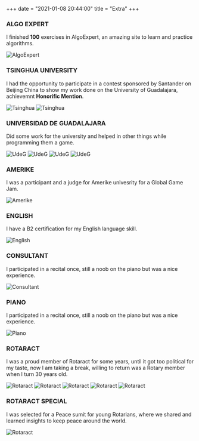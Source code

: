 +++
date = "2021-01-08 20:44:00"
title = "Extra"
+++

### **ALGO EXPERT**  
I finished **100** exercises in AlgoExpert, an amazing site to learn and practice algorithms.

![AlgoExpert](/img/extra/algo-expert-certificate.jpg "AlgoExpert")

### **TSINGHUA UNIVERSITY**  
I had the opportunity to participate in a contest sponsored by Santander on Beijing China to show my work done on the University of Guadalajara, achievemnt **Honorific Mention**.

![Tsinghua](/img/extra/tsinghua-1.jpg "Tsinghua")
![Tsinghua](/img/extra/tsinghua-2.jpg "Tsinghua")

### **UNIVERSIDAD DE GUADALAJARA**  
Did some work for the university and helped in other things while programming them a game.

![UdeG](/img/extra/udg-1.jpg "UdeG")
![UdeG](/img/extra/udg-2.jpg "UdeG")
![UdeG](/img/extra/udg-conference-1.jpg "UdeG")
![UdeG](/img/extra/udg-conference-2.jpg "UdeG")

### **AMERIKE**  
I was a participant and a judge for Amerike univesrity for a Global Game Jam.

![Amerike](/img/extra/amerike-ggj.jpg "Amerike")

### **ENGLISH**  
I have a B2 certification for my English language skill.

![English](/img/extra/english-certificate.jpg "English")

### **CONSULTANT**  
I participated in a recital once, still a noob on the piano but was a nice experience.

![Consultant](/img/extra/consultant-1.jpg "Consultant")

### **PIANO**  
I participated in a recital once, still a noob on the piano but was a nice experience.

![Piano](/img/extra/piano-1.jpg "Piano")

### **ROTARACT**  
I was a proud member of Rotaract for some years, until it got too political for my taste, now I am taking a break, willing to return was a Rotary member when I turn 30 years old.

![Rotaract](/img/extra/rotaract-1.jpg "Rotaract")
![Rotaract](/img/extra/rotaract-2.jpg "Rotaract")
![Rotaract](/img/extra/rotaract-3.jpg "Rotaract")
![Rotaract](/img/extra/rotaract-4.jpg "Rotaract")
![Rotaract](/img/extra/rotaract-5.jpg "Rotaract")

### **ROTARACT SPECIAL**  
I was selected for a Peace sumit for young Rotarians, where we shared and learned insights to keep peace around the world.

![Rotaract](/img/extra/rotaract-special-1.jpg "Rotaract")